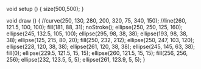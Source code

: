void setup () {
  size(500,500);
}

void draw () {
  //curve(250, 130, 280, 200, 320, 75, 340, 150);
  //line(260, 121.5, 100, 100);
  fill(181, 88, 31);
  noStroke();
  ellipse(250, 250, 125, 160);
  ellipse(245, 132.5, 105, 100);
  ellipse(295, 98, 38, 38);
  ellipse(193, 98, 38, 38);
  ellipse(125, 215, 80, 20);
  fill(250, 232, 212);
  ellipse(250, 247, 103, 120);
  ellipse(228, 120, 38, 38);
  ellipse(261, 120, 38, 38);
  ellipse(245, 145, 63, 38);
  fill(0);
  ellipse(229.5, 121.5, 15, 15);
  ellipse(260, 121.5, 15, 15);
  fill(256, 256, 256);
  ellipse(232, 123.5, 5, 5);
  ellipse(261, 123.9, 5, 5);
}

